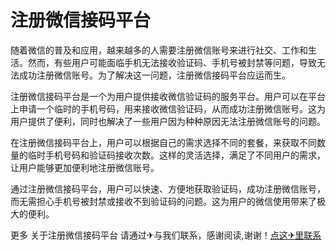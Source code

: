 # 注册微信接码平台

随着微信的普及和应用，越来越多的人需要注册微信账号来进行社交、工作和生活。然而，有些用户可能面临手机无法接收验证码、手机号被封禁等问题，导致无法成功注册微信账号。为了解决这一问题，注册微信接码平台应运而生。

注册微信接码平台是一个为用户提供接收微信验证码的服务平台。用户可以在平台上申请一个临时的手机号码，用来接收微信验证码，从而成功注册微信账号。这为用户提供了便利，同时也解决了一些用户因为种种原因无法注册微信账号的问题。

在注册微信接码平台上，用户可以根据自己的需求选择不同的套餐，来获取不同数量的临时手机号码和验证码接收次数。这样的灵活选择，满足了不同用户的需求，让用户能够更加便利地注册微信账号。

通过注册微信接码平台，用户可以快速、方便地获取验证码，成功注册微信账号，而无需担心手机号被封禁或接收不到验证码的问题。这为用户的微信使用带来了极大的便利。

更多 关于注册微信接码平台 请通过✈与我们联系，感谢阅读,谢谢！[点这✈里联系](https://ads.k02.cc)